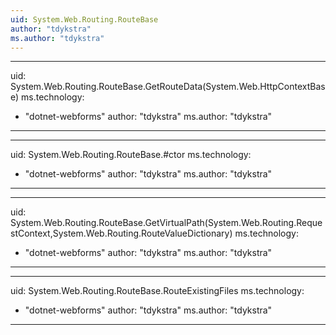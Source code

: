 ```yaml
---
uid: System.Web.Routing.RouteBase
author: "tdykstra"
ms.author: "tdykstra"
---
```


---
uid: System.Web.Routing.RouteBase.GetRouteData(System.Web.HttpContextBase)
ms.technology: 
  - "dotnet-webforms"
author: "tdykstra"
ms.author: "tdykstra"
---

---
uid: System.Web.Routing.RouteBase.#ctor
ms.technology: 
  - "dotnet-webforms"
author: "tdykstra"
ms.author: "tdykstra"
---

---
uid: System.Web.Routing.RouteBase.GetVirtualPath(System.Web.Routing.RequestContext,System.Web.Routing.RouteValueDictionary)
ms.technology: 
  - "dotnet-webforms"
author: "tdykstra"
ms.author: "tdykstra"
---

---
uid: System.Web.Routing.RouteBase.RouteExistingFiles
ms.technology: 
  - "dotnet-webforms"
author: "tdykstra"
ms.author: "tdykstra"
---

